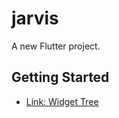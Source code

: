 # jarvis

A new Flutter project.

## Getting Started

- [Link: Widget Tree](https://drive.google.com/drive/folders/1Lwy_WLWgnaS_TLtq7JQmoXqyKntilzoA?usp=sharing)
